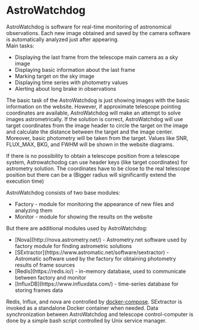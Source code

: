 # AstroWatchdog
AstroWatchdog is software for real-time monitoring of astronomical observations.
Each new image obtained and saved by the camera software is automatically analyzed just after appearing.<br>
Main tasks:
<ul>
<li> Displaying the last frame from the telescope main camera as a sky image </li>
<li> Displaying basic information about the last frame </li>
<li> Marking target on the sky image </li>
<li> Displaying time series with photometry values </li>
<li> Alerting about long brake in observations </li>
</ul>

The basic task of the AstroWatchdog is just showing images with the basic information on the website. However, if approximate telescope pointing 
coordinates are available, AstroWatchdog will make an attempt to solve images astrometrically. 
If the solution is correct, AstroWatchdog will use target coordinates from the image header to circle the target on the image and 
calculate the distance between the target and the image center.
Moreover, basic photometry will be taken from the target. Values like SNR, FLUX_MAX, BKG, and FWHM will be shown in the website diagrams.

If there is no possibility to obtain a telescope position from a telescope system, Astrowatchodog can use header keys (like target coordinates)
for astrometry solution. 
The coordinates have to be close to the real telescope position but there can be a (Bigger radius will significantly extend the execution time) 

AstroWatchdog consists of two base modules: 
<ul>
<li> Factory - module for monitoring the appearance of new files and analyzing them </li>
<li> Monitor - module for showing the results on the website </li>
</ul>
But there are additional modules used by AstroWatchdog:
<ul>
<li> [Nova](http://nova.astrometry.net/) - Astrometry.net software used by factory module for finding astrometric solutions </li>
<li> [SExtractor](https://www.astromatic.net/software/sextractor) - Astromatic software used by the factory for obtaining photometry results of frame sources </li>
<li> [Redis](https://redis.io/) - in-memory database, used to communicate between factory and monitor </li>
<li> [InfluxDB](https://www.influxdata.com/) - time-series database for storing frames data </li>
</ul>

Redis, Influx, and nova are controlled by [docker-compose](https://docs.docker.com/compose/). SExtractor is invoked as a standalone Docker container when needed.
Data synchronization between AstroWatchdog and telescope control-computer is done by a simple bash script controlled by Unix service manager.
